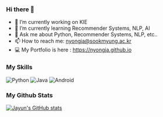 ### Hi there 👋

- 🔭 I’m currently working on KIE
- 🌱 I’m currently learning Recommender Systems, NLP, AI
- 💬 Ask me about Python, Recommender Systems, NLP, etc..
- 📫 How to reach me: nyongja@sookmyung.ac.kr
- 💻 My Portfolio is here : https://nyongja.github.io

### My Skills
![Python](https://img.shields.io/badge/-Python-blue) ![Java](https://img.shields.io/badge/-Java-orange) ![Android](https://img.shields.io/badge/-Android-green)

### My Github Stats
[![Jayun's GitHub stats](https://github-readme-stats.vercel.app/api?username=nyongja)](https://github.com/anuraghazra/github-readme-stats)
